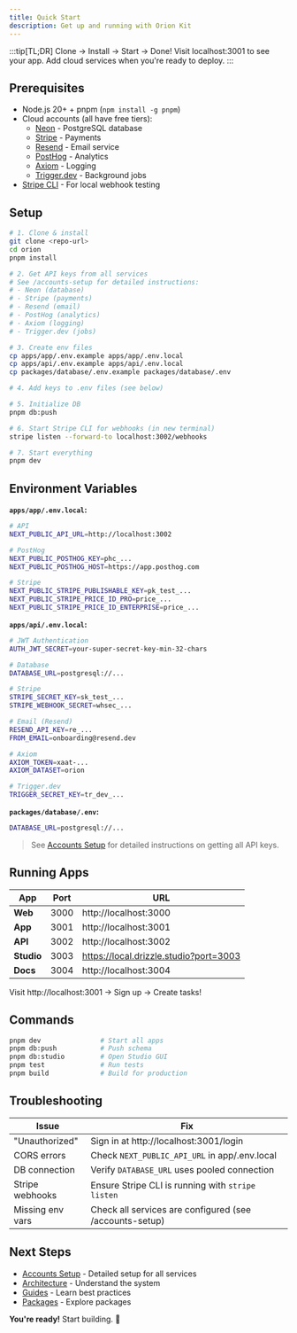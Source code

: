 ```yaml
---
title: Quick Start
description: Get up and running with Orion Kit
---
```


:::tip[TL;DR]
Clone → Install → Start → Done! Visit localhost:3001 to see your app. Add cloud services when you're ready to deploy.
:::

## Prerequisites

- Node.js 20+ + pnpm (`npm install -g pnpm`)
- Cloud accounts (all have free tiers):
  - [Neon](https://neon.tech) - PostgreSQL database
  - [Stripe](https://stripe.com) - Payments
  - [Resend](https://resend.com) - Email service
  - [PostHog](https://posthog.com) - Analytics
  - [Axiom](https://axiom.co) - Logging
  - [Trigger.dev](https://trigger.dev) - Background jobs
- [Stripe CLI](https://stripe.com/docs/stripe-cli) - For local webhook testing

## Setup

```bash
# 1. Clone & install
git clone <repo-url>
cd orion
pnpm install

# 2. Get API keys from all services
# See /accounts-setup for detailed instructions:
# - Neon (database)
# - Stripe (payments)
# - Resend (email)
# - PostHog (analytics)
# - Axiom (logging)
# - Trigger.dev (jobs)

# 3. Create env files
cp apps/app/.env.example apps/app/.env.local
cp apps/api/.env.example apps/api/.env.local
cp packages/database/.env.example packages/database/.env

# 4. Add keys to .env files (see below)

# 5. Initialize DB
pnpm db:push

# 6. Start Stripe CLI for webhooks (in new terminal)
stripe listen --forward-to localhost:3002/webhooks

# 7. Start everything
pnpm dev
```

## Environment Variables

**`apps/app/.env.local`:**

```bash
# API
NEXT_PUBLIC_API_URL=http://localhost:3002

# PostHog
NEXT_PUBLIC_POSTHOG_KEY=phc_...
NEXT_PUBLIC_POSTHOG_HOST=https://app.posthog.com

# Stripe
NEXT_PUBLIC_STRIPE_PUBLISHABLE_KEY=pk_test_...
NEXT_PUBLIC_STRIPE_PRICE_ID_PRO=price_...
NEXT_PUBLIC_STRIPE_PRICE_ID_ENTERPRISE=price_...
```

**`apps/api/.env.local`:**

```bash
# JWT Authentication
AUTH_JWT_SECRET=your-super-secret-key-min-32-chars

# Database
DATABASE_URL=postgresql://...

# Stripe
STRIPE_SECRET_KEY=sk_test_...
STRIPE_WEBHOOK_SECRET=whsec_...

# Email (Resend)
RESEND_API_KEY=re_...
FROM_EMAIL=onboarding@resend.dev

# Axiom
AXIOM_TOKEN=xaat-...
AXIOM_DATASET=orion

# Trigger.dev
TRIGGER_SECRET_KEY=tr_dev_...
```

**`packages/database/.env`:**

```bash
DATABASE_URL=postgresql://...
```

> See [Accounts Setup](/accounts-setup) for detailed instructions on getting all API keys.

## Running Apps

| App        | Port | URL                                    |
| ---------- | ---- | -------------------------------------- |
| **Web**    | 3000 | http://localhost:3000                  |
| **App**    | 3001 | http://localhost:3001                  |
| **API**    | 3002 | http://localhost:3002                  |
| **Studio** | 3003 | https://local.drizzle.studio?port=3003 |
| **Docs**   | 3004 | http://localhost:3004                  |

Visit http://localhost:3001 → Sign up → Create tasks!

## Commands

```bash
pnpm dev               # Start all apps
pnpm db:push           # Push schema
pnpm db:studio         # Open Studio GUI
pnpm test              # Run tests
pnpm build             # Build for production
```

## Troubleshooting

| Issue            | Fix                                                     |
| ---------------- | ------------------------------------------------------- |
| "Unauthorized"   | Sign in at http://localhost:3001/login                  |
| CORS errors      | Check `NEXT_PUBLIC_API_URL` in app/.env.local           |
| DB connection    | Verify `DATABASE_URL` uses pooled connection            |
| Stripe webhooks  | Ensure Stripe CLI is running with `stripe listen`       |
| Missing env vars | Check all services are configured (see /accounts-setup) |

## Next Steps

- [Accounts Setup](/accounts-setup) - Detailed setup for all services
- [Architecture](/architecture) - Understand the system
- [Guides](/guide) - Learn best practices
- [Packages](/packages) - Explore packages

**You're ready!** Start building. 🚀
